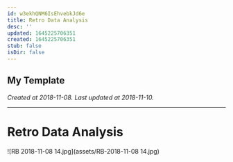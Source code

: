 ```yaml
---
id: w3ekhQNM6IsEhvebkJd6e
title: Retro Data Analysis
desc: ''
updated: 1645225706351
created: 1645225706351
stub: false
isDir: false
---
```

My Template
---

_Created at 2018-11-08._
_Last updated at 2018-11-10._




---

# Retro Data Analysis


![RB 2018-11-08 14.jpg](assets/RB-2018-11-08 14.jpg)

